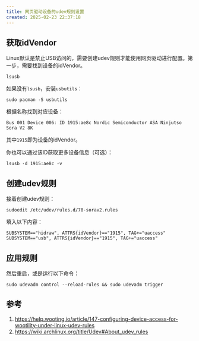 ```yaml
---
title: 网页驱动设备的udev规则设置
created: 2025-02-23 22:37:18
---
```


## 获取idVendor

Linux默认是禁止USB访问的，需要创建udev规则才能使用网页驱动进行配置。第一步，需要找到设备的idVendor。

```shell
lsusb
```

如果没有`lsusb`，安装`usbutils`：

```shell
sudo pacman -S usbutils
```

根据名称找到对应设备：

```shell
Bus 001 Device 006: ID 1915:ae8c Nordic Semiconductor ASA Ninjutso Sora V2 8K
```

其中`1915`即为设备的idVendor。

你也可以通过该ID获取更多设备信息（可选）：

```shell
lsusb -d 1915:ae8c -v
```

## 创建udev规则

接着创建udev规则：

```shell
sudoedit /etc/udev/rules.d/70-sorav2.rules
```

填入以下内容：

```shell
SUBSYSTEM=="hidraw", ATTRS{idVendor}=="1915", TAG+="uaccess"
SUBSYSTEM=="usb", ATTRS{idVendor}=="1915", TAG+="uaccess"
```

## 应用规则

然后重启，或是运行以下命令：

```shell
sudo udevadm control --reload-rules && sudo udevadm trigger
```

## 参考

1. <https://help.wooting.io/article/147-configuring-device-access-for-wootility-under-linux-udev-rules>
2. <https://wiki.archlinux.org/title/Udev#About_udev_rules>